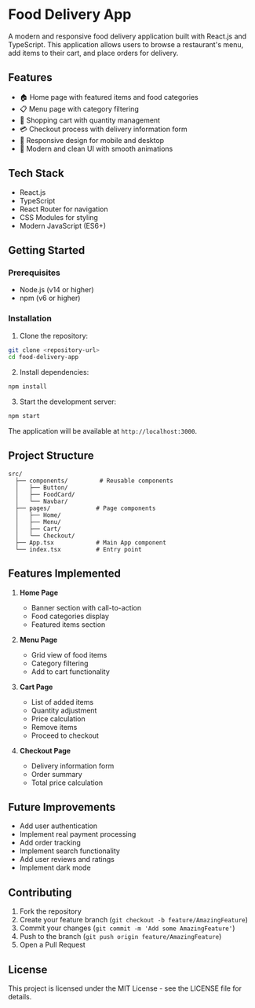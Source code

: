 # Food Delivery App

A modern and responsive food delivery application built with React.js and TypeScript. This application allows users to browse a restaurant's menu, add items to their cart, and place orders for delivery.

## Features

- 🏠 Home page with featured items and food categories
- 📋 Menu page with category filtering
- 🛒 Shopping cart with quantity management
- 💳 Checkout process with delivery information form
- 📱 Responsive design for mobile and desktop
- 🎨 Modern and clean UI with smooth animations

## Tech Stack

- React.js
- TypeScript
- React Router for navigation
- CSS Modules for styling
- Modern JavaScript (ES6+)

## Getting Started

### Prerequisites

- Node.js (v14 or higher)
- npm (v6 or higher)

### Installation

1. Clone the repository:
```bash
git clone <repository-url>
cd food-delivery-app
```

2. Install dependencies:
```bash
npm install
```

3. Start the development server:
```bash
npm start
```

The application will be available at `http://localhost:3000`.

## Project Structure

```
src/
  ├── components/         # Reusable components
  │   ├── Button/
  │   ├── FoodCard/
  │   └── Navbar/
  ├── pages/             # Page components
  │   ├── Home/
  │   ├── Menu/
  │   ├── Cart/
  │   └── Checkout/
  ├── App.tsx            # Main App component
  └── index.tsx          # Entry point
```

## Features Implemented

1. **Home Page**
   - Banner section with call-to-action
   - Food categories display
   - Featured items section

2. **Menu Page**
   - Grid view of food items
   - Category filtering
   - Add to cart functionality

3. **Cart Page**
   - List of added items
   - Quantity adjustment
   - Price calculation
   - Remove items
   - Proceed to checkout

4. **Checkout Page**
   - Delivery information form
   - Order summary
   - Total price calculation

## Future Improvements

- Add user authentication
- Implement real payment processing
- Add order tracking
- Implement search functionality
- Add user reviews and ratings
- Implement dark mode

## Contributing

1. Fork the repository
2. Create your feature branch (`git checkout -b feature/AmazingFeature`)
3. Commit your changes (`git commit -m 'Add some AmazingFeature'`)
4. Push to the branch (`git push origin feature/AmazingFeature`)
5. Open a Pull Request

## License

This project is licensed under the MIT License - see the LICENSE file for details.
